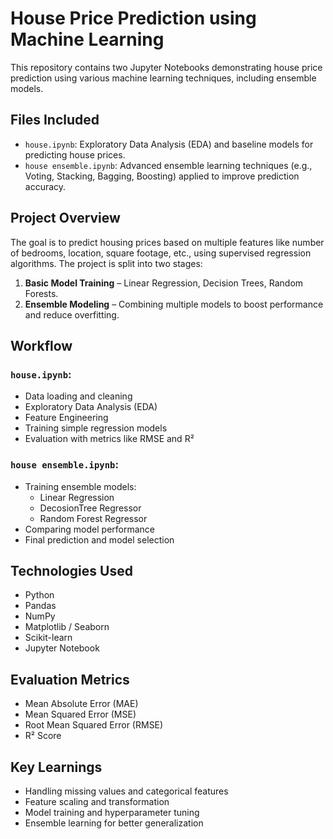 # House Price Prediction using Machine Learning

This repository contains two Jupyter Notebooks demonstrating house price prediction using various machine learning techniques, including ensemble models.


## Files Included

- `house.ipynb`: Exploratory Data Analysis (EDA) and baseline models for predicting house prices.
- `house ensemble.ipynb`: Advanced ensemble learning techniques (e.g., Voting, Stacking, Bagging, Boosting) applied to improve prediction accuracy.


## Project Overview

The goal is to predict housing prices based on multiple features like number of bedrooms, location, square footage, etc., using supervised regression algorithms. The project is split into two stages:

1. **Basic Model Training** – Linear Regression, Decision Trees, Random Forests.
2. **Ensemble Modeling** – Combining multiple models to boost performance and reduce overfitting.

## Workflow

### `house.ipynb`:
- Data loading and cleaning
- Exploratory Data Analysis (EDA)
- Feature Engineering
- Training simple regression models
- Evaluation with metrics like RMSE and R²

### `house ensemble.ipynb`:
- Training ensemble models:
  - Linear Regression
  - DecosionTree Regressor
  - Random Forest Regressor
- Comparing model performance
- Final prediction and model selection


## Technologies Used

- Python
- Pandas
- NumPy
- Matplotlib / Seaborn
- Scikit-learn
- Jupyter Notebook


##  Evaluation Metrics

- Mean Absolute Error (MAE)
- Mean Squared Error (MSE)
- Root Mean Squared Error (RMSE)
- R² Score

## Key Learnings

- Handling missing values and categorical features
- Feature scaling and transformation
- Model training and hyperparameter tuning
- Ensemble learning for better generalization

